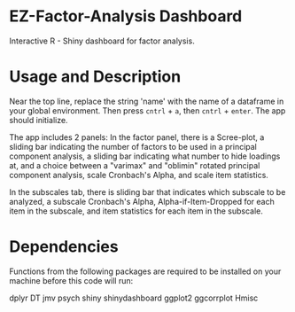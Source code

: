 # EZ-Factor-Analysis Dashboard
Interactive R - Shiny dashboard for factor analysis.


# Usage and Description
Near the top line, replace the string 'name' with the name of a dataframe in your global environment.
Then press ```cntrl``` + ```a```, then ```cntrl``` + ```enter```. The app should initialize.

The app includes 2 panels: In the factor panel, there is a Scree-plot, a sliding bar indicating the number of factors to be used in a principal component analysis,
a sliding bar indicating what number to hide loadings at, and a choice between a "varimax" and "oblimin" rotated principal 
component analysis, scale Cronbach's Alpha, and scale item statistics.

In the subscales tab, there is sliding bar that indicates which subscale to be analyzed, a subscale Cronbach's Alpha, Alpha-if-Item-Dropped for each item in the subscale, and item statistics for each item in the subscale.

# Dependencies
Functions from the following packages are required to be installed on your machine before this code will run:

dplyr
DT
jmv
psych
shiny
shinydashboard
ggplot2
ggcorrplot
Hmisc
